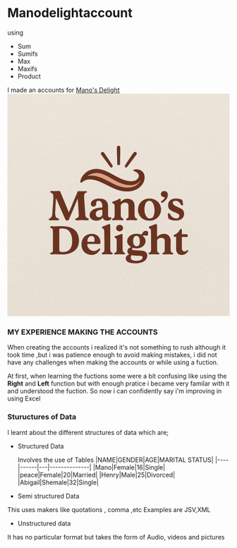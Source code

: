 # Manodelightaccount
using
- Sum
- Sumifs
- Max
- Maxifs
- Product

  
I made an accounts for [Mano's Delight](https://www.mircosoft.com)
![image alt](https://github.com/Cybermano841/manodelightaccount/blob/main/ChatGPT%20Image%20May%207,%202025,%2004_23_19%20AM.png?raw=true) 
### MY EXPERIENCE MAKING THE ACCOUNTS

When creating the accounts i realized it's not something to rush although it took time ,but i was patience enough to avoid making mistakes, i did not have any challenges when making the accounts or while using a fuction.

At first, when learning the fuctions some were a bit confusing like using the **Right** and **Left** function but with enough pratice i became very familar with it and understood the fuction.
So now i can confidently say i'm improving in using Excel

### Stuructures of Data
I learnt about the different structures of data which are;

- Structured Data
  
  Involves the use of Tables
  |NAME|GENDER|AGE|MARITAL STATUS|
  |----|------|---|--------------|
  |Mano|Female|16|Single|
  |peace|Female|20|Married|
  |Henry|Male|25|Divorced|
  |Abigail|Shemale|32|Single|
  
- Semi structured Data

This uses makers like quotations , comma ,etc
Examples are JSV,XML
  
- Unstructured data

It has no particular format but takes the form of Audio, videos and pictures
